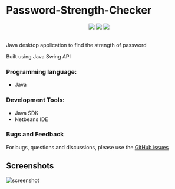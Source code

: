# Password-Strength-Checker
<p align="center">
  <img src="https://img.shields.io/github/stars/reshmaharidhas/Password-Strength-Checker?style=social">
  <img src="https://img.shields.io/tokei/lines/github/reshmaharidhas/Password-Strength-Checker">
  <img src="https://img.shields.io/github/repo-size/reshmaharidhas/Password-Strength-Checker">
</p><br>
Java desktop application to find the strength of password

Built using Java Swing API

### Programming language:
 - Java
 ### Development Tools:
 - Java SDK
 - Netbeans IDE

### Bugs and Feedback
For bugs, questions and discussions, please use the <a href="https://github.com/reshmaharidhas/Password-Strength-Checker/issues">GitHub issues</a>

## Screenshots
![screenshot](https://user-images.githubusercontent.com/37250413/102771372-d069df00-43ab-11eb-87e1-28b50fc3b7e3.jpg)
